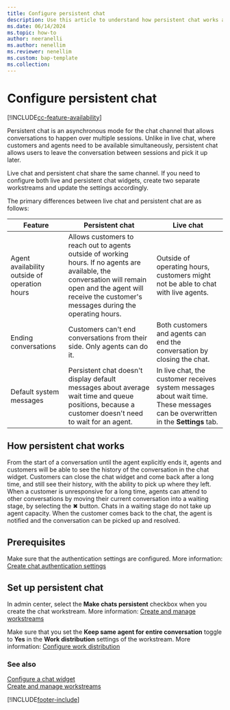 ```yaml
---
title: Configure persistent chat
description: Use this article to understand how persistent chat works and how you can configure it in Dynamics 365 Contact Center.
ms.date: 06/14/2024
ms.topic: how-to
author: neeranelli
ms.author: nenellim
ms.reviewer: nenellim
ms.custom: bap-template
ms.collection:
---
```


# Configure persistent chat

[!INCLUDE[cc-feature-availability](../../includes/cc-feature-availability-embedded-yes.md)]

Persistent chat is an asynchronous mode for the chat channel that allows conversations to happen over multiple sessions. Unlike in live chat, where customers and agents need to be available simultaneously, persistent chat allows users to leave the conversation between sessions and pick it up later. 

Live chat and persistent chat share the same channel. If you need to configure both live and persistent chat widgets, create two separate workstreams and update the settings accordingly.  

The primary differences between live chat and persistent chat are as follows:

| Feature                       | Persistent chat                   | Live chat
|------------------------------------------|-----------------------------------|------------------------------|
|Agent availability outside of operation hours|Allows customers to reach out to agents outside of working hours. If no agents are available, the conversation will remain open and the agent will receive the customer's messages during the operating hours.|Outside of operating hours, customers might not be able to chat with live agents.
|Ending conversations|Customers can't end conversations from their side. Only agents can do it. |Both customers and agents can end the conversation by closing the chat.|
|Default system messages|Persistent chat doesn't display default messages about average wait time and queue positions, because a customer doesn't need to wait for an agent. |In live chat, the customer receives system messages about wait time. These messages can be overwritten in the **Settings** tab.

## How persistent chat works

From the start of a conversation until the agent explicitly ends it, agents and customers will be able to see the history of the conversation in the chat widget. Customers can close the chat widget and come back after a long time, and still see their history, with the ability to pick up where they left. When a customer is unresponsive for a long time, agents can attend to other conversations by moving their current conversation into a waiting stage, by selecting the ✖ button. Chats in a waiting stage do not take up agent capacity. When the customer comes back to the chat, the agent is notified and the conversation can be picked up and resolved.

## Prerequisites

Make sure that the authentication settings are configured. More information: [Create chat authentication settings](create-chat-auth-settings.md)

## Set up persistent chat

In admin center, select the **Make chats persistent** checkbox when you create the chat workstream. More information: [Create and manage workstreams](create-workstreams.md)

Make sure that you set the **Keep same agent for entire conversation** toggle to **Yes** in the **Work distribution** settings of the workstream. More information: [Configure work distribution](create-workstreams.md#configure-work-distribution)

### See also

[Configure a chat widget](add-chat-widget.md)  
[Create and manage workstreams](create-workstreams.md)  

[!INCLUDE[footer-include](../../includes/footer-banner.md)]
